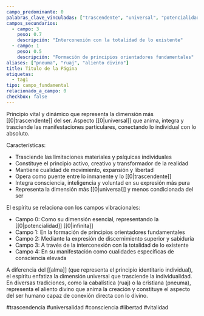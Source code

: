 ```yaml
---
campo_predominante: 0
palabras_clave_vinculadas: ["trascendente", "universal", "potencialidad", "infinito"]
campos_secundarios:
  - campo: 3
    peso: 0.7
    descripción: "Interconexión con la totalidad de lo existente"
  - campo: 1
    peso: 0.5
    descripción: "Formación de principios orientadores fundamentales"
aliases: ["pneuma", "ruaj", "aliento divino"]
title: Titulo de la Página
etiquetas:
  - tag1
tipo: campo_fundamental
relacionado_a_campo: 0
checkbox: false
---
```


Principio vital y dinámico que representa la dimensión más [[0|trascendente]] del ser. Aspecto [[0|universal]] que anima, integra y trasciende las manifestaciones particulares, conectando lo individual con lo absoluto.

Características:
- Trasciende las limitaciones materiales y psíquicas individuales
- Constituye el principio activo, creativo y transformador de la realidad
- Mantiene cualidad de movimiento, expansión y libertad
- Opera como puente entre lo inmanente y lo [[0|trascendente]]
- Integra consciencia, inteligencia y voluntad en su expresión más pura
- Representa la dimensión más [[0|universal]] y menos condicionada del ser

El espíritu se relaciona con los campos vibracionales:
- Campo 0: Como su dimensión esencial, representando la [[0|potencialidad]] [[0|infinita]]
- Campo 1: En la formación de principios orientadores fundamentales
- Campo 2: Mediante la expresión de discernimiento superior y sabiduría
- Campo 3: A través de la interconexión con la totalidad de lo existente
- Campo 4: En su manifestación como cualidades específicas de consciencia elevada

A diferencia del [[alma]] (que representa el principio identitario individual), el espíritu enfatiza la dimensión universal que trasciende la individualidad. En diversas tradiciones, como la cabalística (ruaj) o la cristiana (pneuma), representa el aliento divino que anima la creación y constituye el aspecto del ser humano capaz de conexión directa con lo divino.

#trascendencia #universalidad #consciencia #libertad #vitalidad
